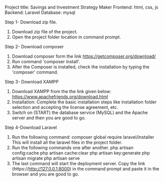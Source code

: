 Project title: Savings and Investment Strategy Maker
Frontend: html, css, js
Backend: Laravel
Database: mysql

Step 1- Download zip file.
1) Download zip file of the project.
2) Open the project folder location in command prompt.

Step 2- Download composer
1) Download composer form the link https://getcomposer.org/download/ 
2) Run command 'composer install'.
3) After the Composer is installed, check the installation by typing the 'composer' command.

Step 3- Download XAMPP
1) Download XAMPP from the the link given below:
   https://www.apachefriends.org/download.html
2) Installation:
   Complete the basic installation steps like installation folder selection and accepting the license agreement, etc.
3) Switch on (START) the database service (MySQL) and the Apache server and then you are good to go.

Step 4-Download Laravel
1) Run the following command:
   composer global require laravel/installer
   This will install all the laravel files in the project folder.
2) Run the following commands one after another.
	php artisan config:cache
	php artisan cache:clear
	php artisan key:generate
	php artisan migrate
	php artisan serve
3) The last command will start the deployment server. Copy the link (https://http://127.0.0.1:8000) in the command prompt and paste it in the browser and you are good to go.
